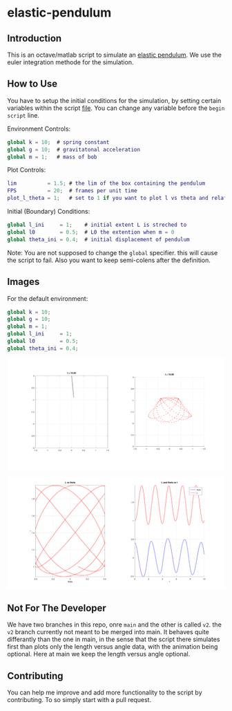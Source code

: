 # elastic-pendulum

## Introduction

This is an octave/matlab script to simulate an [elastic pendulum](https://en.wikipedia.org/wiki/Elastic_pendulum).
We use the euler integration methode for the simulation.

## How to Use

You have to setup the initial conditions for the simulation, by setting certain variables within the script [file](pendulum.m).
You can change any variable before the `begin script` line.

Environment Controls:

```matlab
global k = 10;  # spring constant
global g = 10;  # gravitatonal acceleration
global m = 1;   # mass of bob
```

Plot Controls:

```matlab
lim          = 1.5; # the lim of the box containing the pendulum
FPS          = 20;  # frames per unit time
plot_l_theta = 1;   # set to 1 if you want to plot l vs theta and related data
```

Initial (Boundary) Conditions:

```matlab
global l_ini     = 1;    # initial extent L is streched to
global l0        = 0.5;  # L0 the extention when m = 0
global theta_ini = 0.4;  # initial displacement of pendulum
```

Note: You are not supposed to change the `global` specifier. this will cause the script to fail. Also you want to keep semi-colens
after the definition.

## Images

For the default environment:

```matlab
global k = 10;
global g = 10;
global m = 1;
global l_ini     = 1;
global l0        = 0.5;
global theta_ini = 0.4;
```

![pendulum motion](images/pendulum.png)

![pendulum data](images/pendulum_l_theta.png)

## Not For The Developer

We have two branches in this repo, onre `main` and the other is called `v2`. the `v2` branch currently not meant to be merged into
main. It behaves quite differantly than the one in main, in the sense that the script there simulates first than plots only the 
length versus angle data, with the animation being optional. Here at main we keep the length versus angle optional.

## Contributing

You can help me improve and add more functionality to the script by contributing. To so simply start with a pull request.